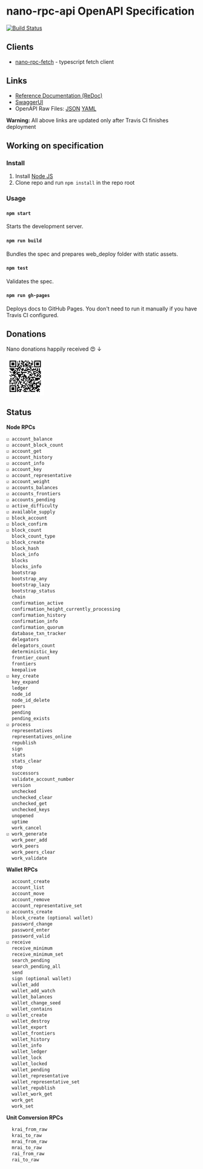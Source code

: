 # nano-rpc-api OpenAPI Specification
[![Build Status](https://travis-ci.com/aspic/nano-rpc-api.svg?branch=master)](https://travis-ci.com/aspic/nano-rpc-api)

## Clients

* [nano-rpc-fetch](/clients/typescript-fetch) - typescript fetch client

## Links

- [Reference Documentation (ReDoc)](https://aspic.github.io/nano-rpc-api/)
- [SwaggerUI](https://aspic.github.io/nano-rpc-api/swagger-ui/)
- OpenAPI Raw Files: [JSON](https://aspic.github.io/nano-rpc-api/openapi.json) [YAML](https://aspic.github.io/nano-rpc-api/openapi.yaml)

**Warning:** All above links are updated only after Travis CI finishes deployment

## Working on specification
### Install

1. Install [Node JS](https://nodejs.org/)
2. Clone repo and run `npm install` in the repo root

### Usage

#### `npm start`
Starts the development server.

#### `npm run build`
Bundles the spec and prepares web_deploy folder with static assets.

#### `npm test`
Validates the spec.

#### `npm run gh-pages`
Deploys docs to GitHub Pages. You don't need to run it manually if you have Travis CI configured.

## Donations

Nano donations happily received 😍 ↓

<img src="nano-donation.png" width="100" alt="nano_3yxiqwmjq33z1gcdwn6t5njmfm8tdapze5p6i58jcuzdyi7g8nt3jzotzjuq">

## Status

**Node RPCs**

    ☑ account_balance
    ☑ account_block_count
    ☑ account_get
    ☑ account_history
    ☑ account_info
    ☑ account_key
    ☑ account_representative
    ☑ account_weight
    ☑ accounts_balances
    ☑ accounts_frontiers
    ☑ accounts_pending
    ☑ active_difficulty
    ☑ available_supply
    ☑ block_account
    ☑ block_confirm
    ☑ block_count
      block_count_type
    ☑ block_create
      block_hash
      block_info
      blocks
      blocks_info
      bootstrap
      bootstrap_any
      bootstrap_lazy
      bootstrap_status
      chain
      confirmation_active
      confirmation_height_currently_processing
      confirmation_history
      confirmation_info
      confirmation_quorum
      database_txn_tracker
      delegators
      delegators_count
      deterministic_key
      frontier_count
      frontiers
      keepalive
    ☑ key_create
      key_expand
      ledger
      node_id
      node_id_delete
      peers
      pending
      pending_exists
    ☑ process
      representatives
      representatives_online
      republish
      sign
      stats
      stats_clear
      stop
      successors
      validate_account_number
      version
      unchecked
      unchecked_clear
      unchecked_get
      unchecked_keys
      unopened
      uptime
      work_cancel
    ☑ work_generate
      work_peer_add
      work_peers
      work_peers_clear
      work_validate
    
**Wallet RPCs**

      account_create
      account_list
      account_move
      account_remove
      account_representative_set
    ☑ accounts_create
      block_create (optional wallet)
      password_change
      password_enter
      password_valid
    ☑ receive
      receive_minimum
      receive_minimum_set
      search_pending
      search_pending_all
      send
      sign (optional wallet)
      wallet_add
      wallet_add_watch
      wallet_balances
      wallet_change_seed
      wallet_contains
    ☑ wallet_create
      wallet_destroy
      wallet_export
      wallet_frontiers
      wallet_history
      wallet_info
      wallet_ledger
      wallet_lock
      wallet_locked
      wallet_pending
      wallet_representative
      wallet_representative_set
      wallet_republish
      wallet_work_get
      work_get
      work_set

**Unit Conversion RPCs**

      krai_from_raw
      krai_to_raw
      mrai_from_raw
      mrai_to_raw
      rai_from_raw
      rai_to_raw